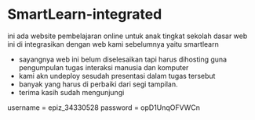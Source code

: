 # SmartLearn-integrated
ini ada website pembelajaran online untuk anak tingkat sekolah dasar web ini di integrasikan dengan web kami sebelumnya yaitu smartlearn

- sayangnya web ini belum diselesaikan tapi harus dihosting guna pengumpulan tugas interaksi manusia dan komputer
- kami akn undeploy sesudah presentasi dalam tugas tersebut
- banyak yang harus di perbaiki dari segi tampilan.
- terima kasih sudah mengunjungi

username = epiz_34330528
password = opD1UnqOFVWCn 
